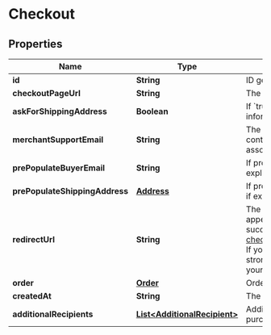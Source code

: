 
# Checkout

## Properties
Name | Type | Description | Notes
------------ | ------------- | ------------- | -------------
**id** | **String** | ID generated by Square Checkout when a new checkout is requested. |  [optional]
**checkoutPageUrl** | **String** | The URL that the buyer&#39;s browser should be redirected to after the checkout is completed. |  [optional]
**askForShippingAddress** | **Boolean** | If &#x60;true&#x60;, Square Checkout will collect shipping information on your behalf and store that information with the transaction information in your Square Dashboard.  Default: &#x60;false&#x60;. |  [optional]
**merchantSupportEmail** | **String** | The email address to display on the Square Checkout confirmation page and confirmation email that the buyer can use to contact the merchant.  If this value is not set, the confirmation page and email will display the primary email address associated with the merchant&#39;s Square account.  Default: none; only exists if explicitly set. |  [optional]
**prePopulateBuyerEmail** | **String** | If provided, the buyer&#39;s email is pre-populated on the checkout page as an editable text field.  Default: none; only exists if explicitly set. |  [optional]
**prePopulateShippingAddress** | [**Address**](Address.md) | If provided, the buyer&#39;s shipping info is pre-populated on the checkout page as editable text fields.  Default: none; only exists if explicitly set. |  [optional]
**redirectUrl** | **String** | The URL to redirect to after checkout is completed with &#x60;checkoutId&#x60;, Square&#39;s &#x60;orderId&#x60;, &#x60;transactionId&#x60;, and &#x60;referenceId&#x60; appended as URL parameters. For example, if the provided redirect_url is &#x60;http://www.example.com/order-complete&#x60;, a successful transaction redirects the customer to:  &#x60;http://www.example.com/order-complete?checkoutId&#x3D;xxxxxx&amp;orderId&#x3D;xxxxxx&amp;referenceId&#x3D;xxxxxx&amp;transactionId&#x3D;xxxxxx&#x60;  If you do not provide a redirect URL, Square Checkout will display an order confirmation page on your behalf; however Square strongly recommends that you provide a redirect URL so you can verify the transaction results and finalize the order through your existing/normal confirmation workflow. |  [optional]
**order** | [**Order**](Order.md) | Order to be checked out. |  [optional]
**createdAt** | **String** | The time when the checkout was created, in RFC 3339 format. |  [optional]
**additionalRecipients** | [**List&lt;AdditionalRecipient&gt;**](AdditionalRecipient.md) | Additional recipients (other than the merchant) receiving a portion of this checkout. For example, fees assessed on the purchase by a third party integration. |  [optional]



